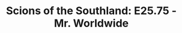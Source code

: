 ---
layout: post
title: "Scions of the Southland: E25.75 - Mr. Worldwide"
description: "Alabama wanted another second in 2013; Miami wanted an..."
permalink: https://www.fromtherumbleseat.com/2019/10/21/20924493/scions-of-the-southland-e25-75-mr-worldwide-georgia-tech-football-college-football-miami-hurricanes
---